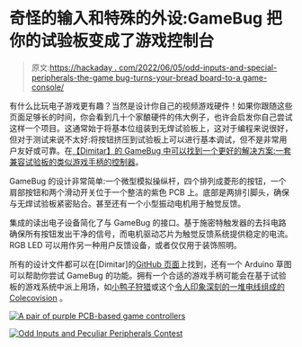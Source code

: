 # 奇怪的输入和特殊的外设:GameBug 把你的试验板变成了游戏控制台

> 原文:[https://hackaday . com/2022/06/05/odd-inputs-and-special-peripherals-the-game bug-turns-your-bread board-to-a game-console/](https://hackaday.com/2022/06/05/odd-inputs-and-peculiar-peripherals-the-gamebug-turns-your-breadboard-into-a-game-console/)

有什么比玩电子游戏更有趣？当然是设计你自己的视频游戏硬件！如果你跟随这些页面足够长的时间，你会看到几十个家酿硬件的伟大例子，也许会启发你自己尝试这样一个项目。这通常始于将基本位组装到无焊试验板上，这对于编程来说很好，但对于测试来说不太好:将按钮挤压到试验板上可以进行基本调试，但不是非常用户友好或可靠。在[【Dimitar】的 GameBug 中可以找到一个更好的解决方案:一套兼容试验板的类似游戏手柄的控制器](https://hackaday.io/project/184026-gamebug)。

GameBug 的设计非常简单:一个微型模拟操纵杆，四个排列成菱形的按钮，一个肩部按钮和两个滑动开关位于一个整洁的紫色 PCB 上。底部是两排引脚头，确保与无焊试验板紧密贴合。甚至还有一个小型振动电机用于触觉反馈。

集成的读出电子设备简化了与 GameBug 的接口。基于施密特触发器的去抖电路确保所有按钮发出干净的信号，而电机驱动芯片为触觉反馈系统提供稳定的电流。RGB LED 可以用作另一种用户反馈设备，或者仅仅用于装饰照明。

所有的设计文件都可以在[Dimitar]的[GitHub 页面](https://github.com/MitkoDyakov/GameBug)上找到，还有一个 Arduino 草图可以帮助你尝试 GameBug 的功能。拥有一个合适的游戏手柄可能会在基于试验板的游戏系统中派上用场，如[小鸭子狩猎](https://hackaday.com/2020/03/08/tiny-duck-hunt-looks-like-big-fun/)或这个[令人印象深刻的一堆电线组成的 Colecovision](https://hackaday.com/2016/03/07/breadboard-colecovision/) 。

[![A pair of purple PCB-based game controllers](../Images/c86ce13b5f08e187f14811dad178f552.png)](https://hackaday.com/wp-content/uploads/2022/06/GameBug-Close-up.jpg)

[![Odd Inputs and Peculiar Peripherals Contest](../Images/4c1d0cbefc0219866bf706dbbac40818.png)](https://hackaday.io/contest/185414-odd-inputs-and-peculiar-peripherals)